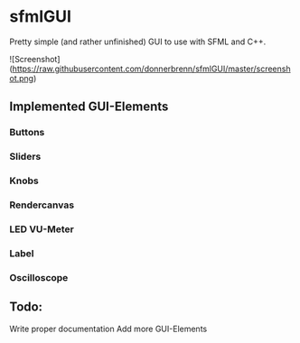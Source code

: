 # sfmlGUI

Pretty simple (and rather unfinished) GUI to use with SFML and C++.

![Screenshot] (https://raw.githubusercontent.com/donnerbrenn/sfmlGUI/master/screenshot.png)

## Implemented GUI-Elements
### Buttons
### Sliders
### Knobs
### Rendercanvas
### LED VU-Meter
### Label
### Oscilloscope


## Todo:
Write proper documentation
Add more GUI-Elements
